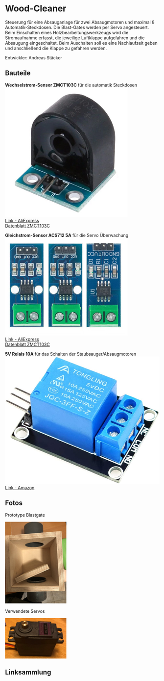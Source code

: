 # Wood-Cleaner
Steuerung für eine Absauganlage für zwei Absaugmotoren und maximal 8 Automatik-Steckdosen. Die Blast-Gates werden per Servo angesteuert. Beim Einschalten eines Holzbearbeitungswerkzeugs wird die Stromaufnahme erfasst, die jeweilige Luftklappe aufgefahren und die Absaugung eingeschaltet. Beim Auschalten soll es eine Nachlaufzeit geben und anschließend die Klappe zu gefahren werden.


Entwickler: Andreas Stäcker

## Bauteile
**Wechselstrom-Sensor ZMCT103C** für die automatik Steckdosen  
![alt](img/stromsensor-wechselstrom-zmct103c.jpg)  
[Link - AliExpress](https://de.aliexpress.com/item/4000109096239.html?spm=a2g0o.cart.0.0.5e623c00Nbqb04&mp=1)  
<a href="sheats\ZMCT103C-ETC.pdf"    target="_blank">Datenblatt ZMCT103C</a> 
 
**Gleichstrom-Sensor ACS712 5A** für die Servo Überwachung  
![alt](img\stromsensor-gleichstrom-acs712.jpg)  
[Link - AliExpress](https://de.aliexpress.com/item/1005001621770833.html?spm=a2g0o.productlist.0.0.299a7696HSPonL&algo_pvid=d9741e3f-fb27-4cfa-abb0-c8a1d19072a9&algo_expid=d9741e3f-fb27-4cfa-abb0-c8a1d19072a9-2&btsid=2100bb5116069941127795617e1153&ws_ab_test=searchweb0_0,searchweb201602_,searchweb201603_)  
<a href="sheats\ACS712_AllegroMicroSystems.pdf"    target="_blank">Datenblatt ZMCT103C</a>  
   
  
 **5V Relais 10A** für das Schalten der Staubsauger/Absaugmotoren  
![alt](img\5V-relais-10A.jpg)  
[Link - Amazon](https://www.amazon.de/dp/B08G16L654/ref=cm_sw_em_r_mt_dp_CSmYFb4KV8GE4)  


 
## Fotos


Prototype Blastgate

<img src="img\blastgate-prototype.JPG" alt="Blastgate Prototype" style=max-width:200px; />

Verwendete Servos

<img src="img\servo-motor.JPG" alt="Servo" style="width:200px;"/>

## Linksammlung
